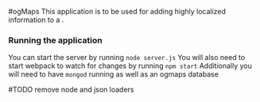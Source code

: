#ogMaps
This application is to be used for adding highly localized information to a <map provider>.

### Running the application
You can start the server by running `node server.js`
You will also need to start webpack to watch for changes by running `npm start`
Additionally you will need to have `mongod` running as well as an ogmaps database


#TODO
remove node and json loaders
